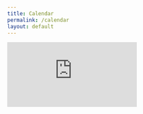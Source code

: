 ```yaml
---
title: Calendar
permalink: /calendar
layout: default
---
```

<div class="container m-3 mx-auto">
    <div class="embed-responsive embed-responsive-16by9">
        <iframe class="embed-responsive-item" src="https://calendar.google.com/calendar/embed?height=700&wkst=1&bgcolor=%23ffffff&ctz=America%2FNew_York&showTitle=0&showNav=1&showPrint=0&showTabs=0&showCalendars=0&showTz=1&showDate=1&mode=MONTH&src=dGVhbUBwZWFjY2Uub3Jn&color=%23039BE5" style="border-width:0" frameborder="0" scrolling="no">
        </iframe>
    </div>
</div>